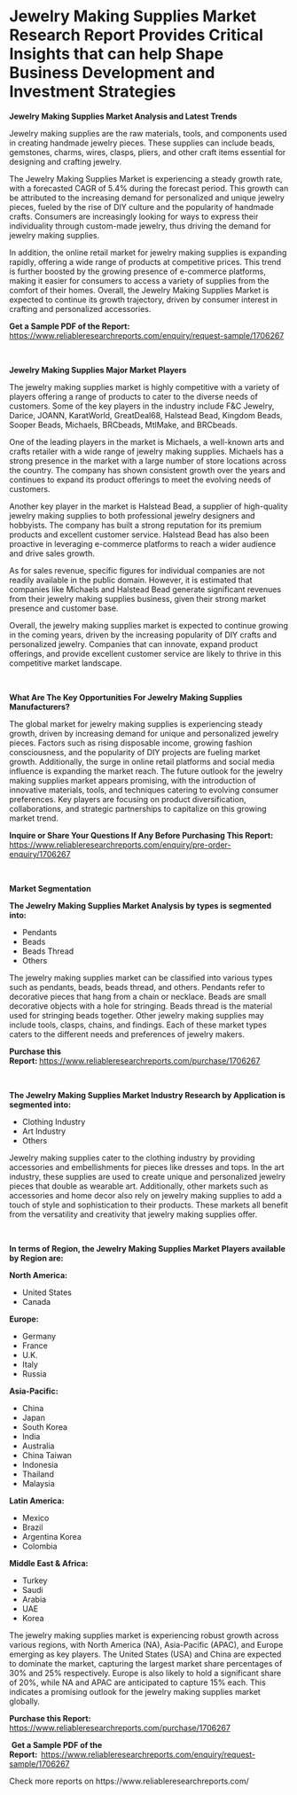 <p><h1>Jewelry Making Supplies Market Research Report Provides Critical Insights that can help Shape Business Development and Investment Strategies</h1></p><p><strong>Jewelry Making Supplies Market Analysis and Latest Trends</strong></p>
<p><p>Jewelry making supplies are the raw materials, tools, and components used in creating handmade jewelry pieces. These supplies can include beads, gemstones, charms, wires, clasps, pliers, and other craft items essential for designing and crafting jewelry.</p><p>The Jewelry Making Supplies Market is experiencing a steady growth rate, with a forecasted CAGR of 5.4% during the forecast period. This growth can be attributed to the increasing demand for personalized and unique jewelry pieces, fueled by the rise of DIY culture and the popularity of handmade crafts. Consumers are increasingly looking for ways to express their individuality through custom-made jewelry, thus driving the demand for jewelry making supplies.</p><p>In addition, the online retail market for jewelry making supplies is expanding rapidly, offering a wide range of products at competitive prices. This trend is further boosted by the growing presence of e-commerce platforms, making it easier for consumers to access a variety of supplies from the comfort of their homes. Overall, the Jewelry Making Supplies Market is expected to continue its growth trajectory, driven by consumer interest in crafting and personalized accessories.</p></p>
<p><strong>Get a Sample PDF of the Report:&nbsp;</strong> <a href="https://www.reliableresearchreports.com/enquiry/request-sample/1706267">https://www.reliableresearchreports.com/enquiry/request-sample/1706267</a></p>
<p>&nbsp;</p>
<p><strong>Jewelry Making Supplies Major Market Players</strong></p>
<p><p>The jewelry making supplies market is highly competitive with a variety of players offering a range of products to cater to the diverse needs of customers. Some of the key players in the industry include F&C Jewelry, Darice, JOANN, KaratWorld, GreatDeal68, Halstead Bead, Kingdom Beads, Sooper Beads, Michaels, BRCbeads, MtlMake, and BRCbeads.</p><p>One of the leading players in the market is Michaels, a well-known arts and crafts retailer with a wide range of jewelry making supplies. Michaels has a strong presence in the market with a large number of store locations across the country. The company has shown consistent growth over the years and continues to expand its product offerings to meet the evolving needs of customers.</p><p>Another key player in the market is Halstead Bead, a supplier of high-quality jewelry making supplies to both professional jewelry designers and hobbyists. The company has built a strong reputation for its premium products and excellent customer service. Halstead Bead has also been proactive in leveraging e-commerce platforms to reach a wider audience and drive sales growth.</p><p>As for sales revenue, specific figures for individual companies are not readily available in the public domain. However, it is estimated that companies like Michaels and Halstead Bead generate significant revenues from their jewelry making supplies business, given their strong market presence and customer base. </p><p>Overall, the jewelry making supplies market is expected to continue growing in the coming years, driven by the increasing popularity of DIY crafts and personalized jewelry. Companies that can innovate, expand product offerings, and provide excellent customer service are likely to thrive in this competitive market landscape.</p></p>
<p>&nbsp;</p>
<p><strong>What Are The Key Opportunities For Jewelry Making Supplies Manufacturers?</strong></p>
<p><p>The global market for jewelry making supplies is experiencing steady growth, driven by increasing demand for unique and personalized jewelry pieces. Factors such as rising disposable income, growing fashion consciousness, and the popularity of DIY projects are fueling market growth. Additionally, the surge in online retail platforms and social media influence is expanding the market reach. The future outlook for the jewelry making supplies market appears promising, with the introduction of innovative materials, tools, and techniques catering to evolving consumer preferences. Key players are focusing on product diversification, collaborations, and strategic partnerships to capitalize on this growing market trend.</p></p>
<p><strong>Inquire or Share Your Questions If Any Before Purchasing This Report:</strong> <a href="https://www.reliableresearchreports.com/enquiry/pre-order-enquiry/1706267">https://www.reliableresearchreports.com/enquiry/pre-order-enquiry/1706267</a></p>
<p>&nbsp;</p>
<p><strong>Market Segmentation</strong></p>
<p><strong>The Jewelry Making Supplies Market Analysis by types is segmented into:</strong></p>
<p><ul><li>Pendants</li><li>Beads</li><li>Beads Thread</li><li>Others</li></ul></p>
<p><p>The jewelry making supplies market can be classified into various types such as pendants, beads, beads thread, and others. Pendants refer to decorative pieces that hang from a chain or necklace. Beads are small decorative objects with a hole for stringing. Beads thread is the material used for stringing beads together. Other jewelry making supplies may include tools, clasps, chains, and findings. Each of these market types caters to the different needs and preferences of jewelry makers.</p></p>
<p><strong>Purchase this Report:&nbsp;</strong><a href="https://www.reliableresearchreports.com/purchase/1706267">https://www.reliableresearchreports.com/purchase/1706267</a></p>
<p>&nbsp;</p>
<p><strong>The Jewelry Making Supplies Market Industry Research by Application is segmented into:</strong></p>
<p><ul><li>Clothing Industry</li><li>Art Industry</li><li>Others</li></ul></p>
<p><p>Jewelry making supplies cater to the clothing industry by providing accessories and embellishments for pieces like dresses and tops. In the art industry, these supplies are used to create unique and personalized jewelry pieces that double as wearable art. Additionally, other markets such as accessories and home decor also rely on jewelry making supplies to add a touch of style and sophistication to their products. These markets all benefit from the versatility and creativity that jewelry making supplies offer.</p></p>
<p>&nbsp;</p>
<p><strong>In terms of Region, the Jewelry Making Supplies Market Players available by Region are:</strong></p>
<p>
    <p> <strong> North America: </strong>
        <ul>
            <li>United States</li>
            <li>Canada</li>
        </ul>
        </p> 
    <p> <strong> Europe: </strong>
        <ul>
            <li>Germany</li>
            <li>France</li>
            <li>U.K.</li>
            <li>Italy</li>
            <li>Russia</li>
        </ul>
        </p> 
    <p> <strong> Asia-Pacific: </strong>
        <ul>
            <li>China</li>
            <li>Japan</li>
            <li>South Korea</li>
            <li>India</li>
            <li>Australia</li>
            <li>China Taiwan</li>
            <li>Indonesia</li>
            <li>Thailand</li>
            <li>Malaysia</li>
        </ul>
        </p> 
    <p> <strong> Latin America: </strong>
        <ul>
            <li>Mexico</li>
            <li>Brazil</li>
            <li>Argentina Korea</li>
            <li>Colombia</li>
        </ul>
        </p> 
    <p> <strong> Middle East & Africa: </strong>
        <ul>
            <li>Turkey</li>
            <li>Saudi</li>
            <li>Arabia</li>
            <li>UAE</li>
            <li>Korea</li>
        </ul>
    </p>
    </p>
<p><p>The jewelry making supplies market is experiencing robust growth across various regions, with North America (NA), Asia-Pacific (APAC), and Europe emerging as key players. The United States (USA) and China are expected to dominate the market, capturing the largest market share percentages of 30% and 25% respectively. Europe is also likely to hold a significant share of 20%, while NA and APAC are anticipated to capture 15% each. This indicates a promising outlook for the jewelry making supplies market globally.</p></p>
<p><strong>Purchase this Report: </strong><a href="https://www.reliableresearchreports.com/purchase/1706267">https://www.reliableresearchreports.com/purchase/1706267</a></p>
<p>&nbsp;<strong>Get a Sample PDF of the Report:&nbsp;&nbsp;</strong><a href="https://www.reliableresearchreports.com/enquiry/request-sample/1706267">https://www.reliableresearchreports.com/enquiry/request-sample/1706267</a></p>
<p><strong></strong></p>
<p>Check more reports on https://www.reliableresearchreports.com/</p>